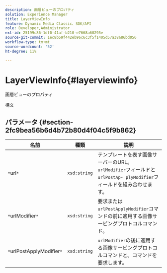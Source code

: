 ```yaml
---
description: 画層ビューのプロパティ
solution: Experience Manager
title: LayerViewInfo
feature: Dynamic Media Classic、SDK/API
role: Developer,Administrator
exl-id: 25199c86-1df0-41af-b210-e7668a60295e
source-git-commit: 1ec8b59f442eb96c6c3f5f1405d57a38a86bd056
workflow-type: tm+mt
source-wordcount: '52'
ht-degree: 11%

---
```


# LayerViewInfo{#layerviewinfo}

画層ビューのプロパティ

構文

## パラメータ {#section-2fc9bea56b6d4b72b80d4f04c5f9b862}

| 名前 | 種類 | 説明 |
|---|---|---|
| `*`url`*` | `xsd:string` | テンプレートを表す画像サーバーのURL。 `urlModifier`フィールドと`urlPostAp- plyModifier`フィールドを組み合わせます。 |
| `*`urlModifier`*` | `xsd:string` | 要求または`urlPostApplyModifier`コマンドの前に適用する画像サービングプロトコルコマンド。 |
| `*`urlPostApplyModifier`*` | `xsd:string` | `urlModifier`の後に適用する画像サービングプロトコルコマンドと、コマンドを要求します。 |
